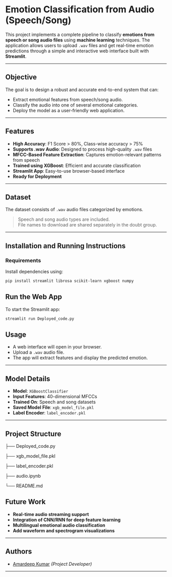 #  Emotion Classification from Audio (Speech/Song)

This project implements a complete pipeline to classify **emotions from speech or song audio files** using **machine learning** techniques. The application allows users to upload `.wav` files and get real-time emotion predictions through a simple and interactive web interface built with **Streamlit**.

---

##  Objective

The goal is to design a robust and accurate end-to-end system that can:
- Extract emotional features from speech/song audio.
- Classify the audio into one of several emotional categories.
- Deploy the model as a user-friendly web application.

---

##  Features

-  **High Accuracy**: F1 Score > 80%, Class-wise accuracy > 75%
-  **Supports .wav Audio**: Designed to process high-quality `.wav` files
-  **MFCC-Based Feature Extraction**: Captures emotion-relevant patterns from speech
-  **Trained using XGBoost**: Efficient and accurate classification
-  **Streamlit App**: Easy-to-use browser-based interface
-  **Ready for Deployment**

---

##  Dataset

The dataset consists of `.wav` audio files categorized by emotions. 
>  Speech and song audio types are included.  
>  File names to download are shared separately in the doubt group.

---

## Installation and Running Instructions

### Requirements

Install dependencies using:

```bash
pip install streamlit librosa scikit-learn xgboost numpy
```
## Run the Web App

To start the Streamlit app:

```bash
streamlit run Deployed_code.py
```
##  Usage

- A web interface will open in your browser.
- Upload a `.wav` audio file.
- The app will extract features and display the predicted emotion.

---

##  Model Details

- **Model**: `XGBoostClassifier`
- **Input Features**: 40-dimensional MFCCs
- **Trained On**: Speech and song datasets
- **Saved Model File**: `xgb_model_file.pkl`
- **Label Encoder**: `label_encoder.pkl`

---

## Project Structure

├── Deployed_code.py 

├── xgb_model_file.pkl 

├── label_encoder.pkl  

├── audio.ipynb  

└── README.md                 

##  Future Work

-  **Real-time audio streaming support**
-  **Integration of CNN/RNN for deep feature learning**
-  **Multilingual emotional audio classification**
-  **Add waveform and spectrogram visualizations**

---

##  Authors

- [Amardeep Kumar](https://github.com/amardeep1306) *(Project Developer)*

---
